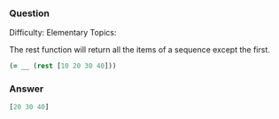 ### Question

Difficulty:	Elementary
Topics:	


The rest function will return all the items of a sequence except the first.

```clojure
(= __ (rest [10 20 30 40]))
```

### Answer

```clojure
[20 30 40]
```
